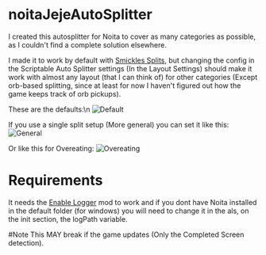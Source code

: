 # noitaJejeAutoSplitter
I created this autosplitter for Noita to cover as many categories as possible, as I couldn't find a complete solution elsewhere.

I made it to work by default with [Smickles Splits](https://www.speedrun.com/noita/resources/tvoht), but changing the config in the Scriptable Auto Splitter settings (In the Layout Settings) should make it work with almost any layout (that I can think of) for other categories (Except orb-based splitting, since at least for now I haven't figured out how the game keeps track of orb pickups).

These are the defaults:\n
![Default](https://cdn.discordapp.com/attachments/725845822369169469/1281233689069748297/image.png?ex=66daf95b&is=66d9a7db&hm=d67e362cd48b23685390e3833bcc09cb78a99b8c41afef79728c994fde305bed&)

If you use a single split setup (More general) you can set it like this:
![General](https://media.discordapp.net/attachments/725845822369169469/1281233874873094154/image.png?ex=66daf987&is=66d9a807&hm=d38ac0226386114421fe9ec66d4672082fcb0b72e5702d7afe48b8a80abc502a&=&format=webp&quality=lossless&width=267&height=167)

Or like this for Overeating:
![Overeating](https://media.discordapp.net/attachments/725845822369169469/1281234796089180171/image.png?ex=66dafa63&is=66d9a8e3&hm=ce7cf2ef0134e694252cbf2ed9b1d0163accf2714a1d8e079db96d4f2be5c5a3&=&format=webp&quality=lossless&width=274&height=161)

# Requirements
It needs the [Enable Logger](https://steamcommunity.com/sharedfiles/filedetails/?id=2124936579) mod to work  and if you dont have Noita installed in the default folder (for windows) you will need to change it in the als, on the init section, the logPath variable.

#Note
This MAY break if the game updates (Only the Completed Screen detection).
